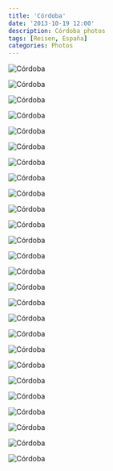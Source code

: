 ```yaml
---
title: 'Córdoba'
date: '2013-10-19 12:00'
description: Córdoba photos
tags: [Reisen, España]
categories: Photos
---
```

<div class='preview'><img src='{{urls.media}}/CordobaOK.jpg' alt='Córdoba'></div>

<a id='a017ea1049ac6ddcb022e8013a131c4d-600'></a>![Córdoba]({{urls.media}}/a017ea1049ac6ddcb022e8013a131c4d-600.jpg 'Тут принято засеивать не всю крышу, как в Скандинавии, а только периметр. И не травой, а сразу кустарником.')

<a id='bc371f06ed393e25bb6a4fbaf16e3640-600'></a>![Córdoba]({{urls.media}}/bc371f06ed393e25bb6a4fbaf16e3640-600.jpg 'Сотрудница Большого Красного Экскурсионного Автобуса (вид сзади).')

<a id='72d1f37f073ecb548fd7f10a41bc3670-600'></a>![Córdoba]({{urls.media}}/72d1f37f073ecb548fd7f10a41bc3670-600.jpg 'Атипичный фонарь.')

<a id='0d67808cb3a6d282ee39bf3dcea08415-600'></a>![Córdoba]({{urls.media}}/0d67808cb3a6d282ee39bf3dcea08415-600.jpg 'Купание белого голубя.')

<a id='31f7a7b26dc5afd78d2ac68ed1edabf6-600'></a>![Córdoba]({{urls.media}}/31f7a7b26dc5afd78d2ac68ed1edabf6-600.jpg 'Мост в старый город.')

<!--<a id='efa07725ac9f6d56dd55bfb615ac0fae-600'></a>![Córdoba]({{urls.media}}/efa07725ac9f6d56dd55bfb615ac0fae-600.jpg 'Мост в старый город.') -->

<a id='63b220a5417e5fd55c544e18f68dc393-600'></a>![Córdoba]({{urls.media}}/63b220a5417e5fd55c544e18f68dc393-600.jpg 'Мост из старого города.')

<a id='f854e5480d3ad4d08434edd0a26e276c-600'></a>![Córdoba]({{urls.media}}/f854e5480d3ad4d08434edd0a26e276c-600.jpg 'Скульптура на крыше.')

<a id='b8aa404ed574e31be5bd9d082b433915-600'></a>![Córdoba]({{urls.media}}/b8aa404ed574e31be5bd9d082b433915-600.jpg 'Спонтанный танец на улице. Чувак — случайный прохожий, дама в красном — подставная.')

<a id='e3713cf1423ca47a7173be4af6e6b9eb-600'></a>![Córdoba]({{urls.media}}/e3713cf1423ca47a7173be4af6e6b9eb-600.jpg 'Какой-то памятник.')

<a id='c43de5bcf5f26dd76bf9e74847c94923-600'></a>![Córdoba]({{urls.media}}/c43de5bcf5f26dd76bf9e74847c94923-600.jpg 'Жральня на центральной площади.')

<a id='a9d5fba9974ca6479729bda1acbb8b86-600'></a>![Córdoba]({{urls.media}}/a9d5fba9974ca6479729bda1acbb8b86-600.jpg 'Пожарная каланча.')

<a id='37289e1a4196f0dd0af11d439badfca5-600'></a>![Córdoba]({{urls.media}}/37289e1a4196f0dd0af11d439badfca5-600.jpg 'Звонница.')

<a id='832b3ecf0f2e5f1be807aec670ed6f95-600'></a>![Córdoba]({{urls.media}}/832b3ecf0f2e5f1be807aec670ed6f95-600.jpg 'Ракурс.')

<a id='4848d79f791912a0ec707c9dc2943f05-600'></a>![Córdoba]({{urls.media}}/4848d79f791912a0ec707c9dc2943f05-600.jpg 'Лютуй и свирепствуй!')

<a id='13a2833484c3bcd935a68f69ebeb3599-600'></a>![Córdoba]({{urls.media}}/13a2833484c3bcd935a68f69ebeb3599-600.jpg 'Мельница, рядом с которой живет…')

<a id='e9ece79a6798d7346d6e4357d064f1e4-600'></a>![Córdoba]({{urls.media}}/e9ece79a6798d7346d6e4357d064f1e4-600.jpg '…журавль.')

<a id='46a89617d7b628a671d2198887d6a0c9-600'></a>![Córdoba]({{urls.media}}/46a89617d7b628a671d2198887d6a0c9-600.jpg 'Улочка.')

<a id='b1106789c94daa2eb1ce5771a26f791d-600'></a>![Córdoba]({{urls.media}}/b1106789c94daa2eb1ce5771a26f791d-600.jpg 'Еще улочка.')

<a id='ecb9525411c48e0a07ca515500457288-600'></a>![Córdoba]({{urls.media}}/ecb9525411c48e0a07ca515500457288-600.jpg 'Тупичок.')

<a id='29eccee76d2bea026242e4c3816b1057-600'></a>![Córdoba]({{urls.media}}/29eccee76d2bea026242e4c3816b1057-600.jpg 'Улица, фонарь. Опять, да.')

<a id='c4344111a1251bfc42c07092cd710fab-600'></a>![Córdoba]({{urls.media}}/c4344111a1251bfc42c07092cd710fab-600.jpg 'И еще.')

<a id='f196fbe291363f3ca3cf7329b3dc3291-600'></a>![Córdoba]({{urls.media}}/f196fbe291363f3ca3cf7329b3dc3291-600.jpg 'Вид из переулка.')

<a id='cea37e56e37b7e9a3c796715ace54733-600'></a>![Córdoba]({{urls.media}}/cea37e56e37b7e9a3c796715ace54733-600.jpg 'Христос и кирпич.')

<a id='322cd0a24916bf46c0971cfbd46911be-600'></a>![Córdoba]({{urls.media}}/322cd0a24916bf46c0971cfbd46911be-600.jpg 'Пища телесная и духовная.')

<a id='c184140970b5804f87f4f58d87ecae6f-600'></a>![Córdoba]({{urls.media}}/c184140970b5804f87f4f58d87ecae6f-600.jpg 'Ага. Здесь тоже бывали римляне.')
